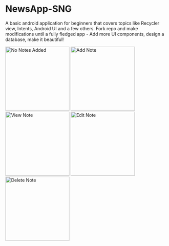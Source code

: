 # NewsApp-SNG
A basic android application for beginners that covers topics like Recycler view, Intents, Android UI and a few others. Fork repo and make modifications until a fully fledged app - Add more UI components, design a database, make it beautiful!

<img src="https://user-images.githubusercontent.com/52785343/81312424-8c290900-907e-11ea-866c-288a16858b68.png" width="200" alt="No Notes Added">

<img src="https://user-images.githubusercontent.com/52785343/81312462-964b0780-907e-11ea-8a3d-79345b5c1aa0.png" width="200" alt="Add Note">

<img src="https://user-images.githubusercontent.com/52785343/81312487-9b0fbb80-907e-11ea-80c8-aef09fde1fe7.png" width="200" alt="View Note">

<img src="https://user-images.githubusercontent.com/52785343/81312528-a367f680-907e-11ea-9629-fd039b484414.png" width="200" alt="Edit Note">

<img src="https://user-images.githubusercontent.com/52785343/81312541-a95dd780-907e-11ea-815a-dcf015993992.png" width="200" alt="Delete Note">
